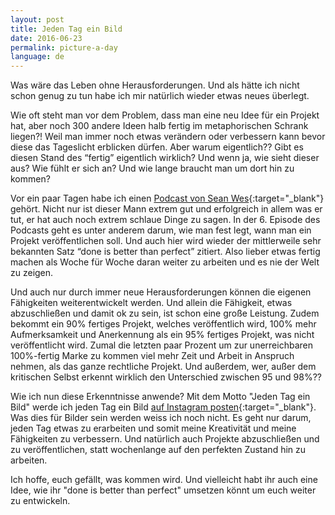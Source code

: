 ```yaml
---
layout: post
title: Jeden Tag ein Bild
date: 2016-06-23
permalink: picture-a-day
language: de
---
```


Was wäre das Leben ohne Herausforderungen. Und als hätte ich nicht schon genug zu tun habe ich mir natürlich wieder etwas neues überlegt.

Wie oft steht man vor dem Problem, dass man eine neu Idee für ein Projekt hat, aber noch 300 andere Ideen halb fertig im metaphorischen Schrank liegen?! Weil man immer noch etwas verändern oder verbessern kann bevor diese das Tageslicht erblicken dürfen. Aber warum eigentlich?? Gibt es diesen Stand des “fertig” eigentlich wirklich? Und wenn ja, wie sieht dieser aus? Wie fühlt er sich an? Und wie lange braucht man um dort hin zu kommen?

Vor ein paar Tagen habe ich einen [Podcast von Sean Wes](https://seanwes.com/podcast/){:target="_blank"} gehört. Nicht nur ist dieser Mann extrem gut und erfolgreich in allem was er tut, er hat auch noch extrem schlaue Dinge zu sagen. In der 6. Episode des Podcasts geht es unter anderem darum, wie man fest legt, wann man ein Projekt veröffentlichen soll. Und auch hier wird wieder der mittlerweile sehr bekannten Satz “done is better than perfect” zitiert. Also lieber etwas fertig machen als Woche für Woche daran weiter zu arbeiten und es nie der Welt zu zeigen. 

Und auch nur durch immer neue Herausforderungen können die eigenen Fähigkeiten weiterentwickelt werden. Und allein die Fähigkeit, etwas abzuschließen und damit ok zu sein, ist schon eine große Leistung. Zudem bekommt ein 90% fertiges Projekt, welches veröffentlich wird, 100% mehr Aufmerksamkeit und Anerkennung als ein 95% fertiges Projekt, was nicht veröffentlicht wird. Zumal die letzten paar Prozent um zur unerreichbaren 100%-fertig Marke zu kommen viel mehr Zeit und Arbeit in Anspruch nehmen, als das ganze rechtliche Projekt. Und außerdem, wer, außer dem kritischen Selbst erkennt wirklich den Unterschied zwischen 95 und 98%??

Wie ich nun diese Erkenntnisse anwende? Mit dem Motto "Jeden Tag ein Bild" werde ich jeden Tag ein Bild [auf Instagram posten](https://www.instagram.com/verena_von_o/){:target="_blank"}. Was dies für Bilder sein werden weiss ich noch nicht. Es geht nur darum, jeden Tag etwas zu erarbeiten und somit meine Kreativität und meine Fähigkeiten zu verbessern. Und natürlich auch Projekte abzuschließen und zu veröffentlichen, statt wochenlange auf den perfekten Zustand hin zu arbeiten.

Ich hoffe, euch gefällt, was kommen wird. Und vielleicht habt ihr auch eine Idee, wie ihr "done is better than perfect" umsetzen könnt um euch weiter zu entwickeln.
